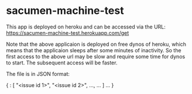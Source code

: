 # sacumen-machine-test

This app is deployed on heroku and can be accessed via the URL:
https://sacumen-machine-test.herokuapp.com/get

Note that the above applicaion is deployed on free dynos of heroku, which means that the applicaion sleeps after some minutes of inactivity. So the first access to the above url may be slow and require some time for dynos to start. The subsequent access will be faster.

The file is in JSON format:

{
    <csv file name> : [
        "<issue id 1>",
        "<issue id 2>",
        ...,
        ...
    ]
    ...
}
